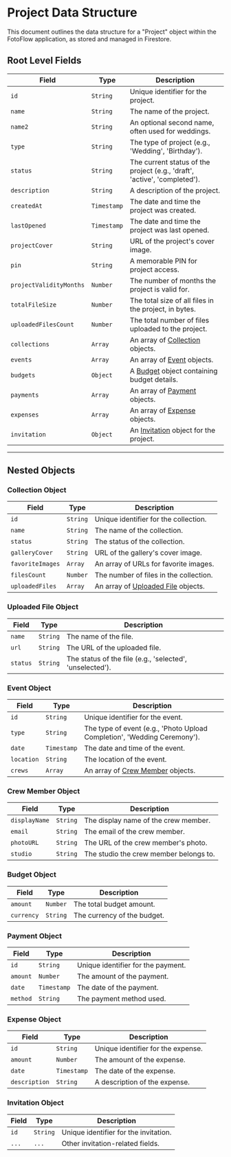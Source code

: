 # Project Data Structure

This document outlines the data structure for a "Project" object within the FotoFlow application, as stored and managed in Firestore.

## Root Level Fields

| Field                 | Type      | Description                                                                 |
| --------------------- | --------- | --------------------------------------------------------------------------- |
| `id`                  | `String`  | Unique identifier for the project.                                          |
| `name`                | `String`  | The name of the project.                                                    |
| `name2`               | `String`  | An optional second name, often used for weddings.                           |
| `type`                | `String`  | The type of project (e.g., 'Wedding', 'Birthday').                          |
| `status`              | `String`  | The current status of the project (e.g., 'draft', 'active', 'completed').   |
| `description`         | `String`  | A description of the project.                                               |
| `createdAt`           | `Timestamp`| The date and time the project was created.                                  |
| `lastOpened`          | `Timestamp`| The date and time the project was last opened.                              |
| `projectCover`        | `String`  | URL of the project's cover image.                                           |
| `pin`                 | `String`  | A memorable PIN for project access.                                         |
| `projectValidityMonths`| `Number`  | The number of months the project is valid for.                              |
| `totalFileSize`       | `Number`  | The total size of all files in the project, in bytes.                       |
| `uploadedFilesCount`  | `Number`  | The total number of files uploaded to the project.                          |
| `collections`         | `Array`   | An array of [Collection](#collection-object) objects.                       |
| `events`              | `Array`   | An array of [Event](#event-object) objects.                                 |
| `budgets`             | `Object`  | A [Budget](#budget-object) object containing budget details.                |
| `payments`            | `Array`   | An array of [Payment](#payment-object) objects.                             |
| `expenses`            | `Array`   | An array of [Expense](#expense-object) objects.                             |
| `invitation`          | `Object`  | An [Invitation](#invitation-object) object for the project.                 |

---

## Nested Objects

### Collection Object

| Field            | Type    | Description                                                               |
| ---------------- | ------- | ------------------------------------------------------------------------- |
| `id`             | `String`| Unique identifier for the collection.                                     |
| `name`           | `String`| The name of the collection.                                               |
| `status`         | `String`| The status of the collection.                                             |
| `galleryCover`   | `String`| URL of the gallery's cover image.                                         |
| `favoriteImages` | `Array` | An array of URLs for favorite images.                                     |
| `filesCount`     | `Number`| The number of files in the collection.                                    |
| `uploadedFiles`  | `Array` | An array of [Uploaded File](#uploaded-file-object) objects.               |

### Uploaded File Object

| Field    | Type     | Description                                                              |
| -------- | -------- | ------------------------------------------------------------------------ |
| `name`   | `String` | The name of the file.                                                    |
| `url`    | `String` | The URL of the uploaded file.                                            |
| `status` | `String` | The status of the file (e.g., 'selected', 'unselected').                 |

### Event Object

| Field      | Type     | Description                                                              |
| ---------- | -------- | ------------------------------------------------------------------------ |
| `id`       | `String` | Unique identifier for the event.                                         |
| `type`     | `String` | The type of event (e.g., 'Photo Upload Completion', 'Wedding Ceremony'). |
| `date`     | `Timestamp`| The date and time of the event.                                          |
| `location` | `String` | The location of the event.                                               |
| `crews`    | `Array`  | An array of [Crew Member](#crew-member-object) objects.                  |

### Crew Member Object

| Field       | Type     | Description                               |
| ----------- | -------- | ----------------------------------------- |
| `displayName`| `String` | The display name of the crew member.      |
| `email`     | `String` | The email of the crew member.             |
| `photoURL`  | `String` | The URL of the crew member's photo.       |
| `studio`    | `String` | The studio the crew member belongs to.    |

### Budget Object

| Field | Type | Description |
| --- | --- | --- |
| `amount` | `Number` | The total budget amount. |
| `currency` | `String` | The currency of the budget. |

### Payment Object

| Field | Type | Description |
| --- | --- | --- |
| `id` | `String` | Unique identifier for the payment. |
| `amount` | `Number` | The amount of the payment. |
| `date` | `Timestamp` | The date of the payment. |
| `method` | `String` | The payment method used. |

### Expense Object

| Field | Type | Description |
| --- | --- | --- |
| `id` | `String` | Unique identifier for the expense. |
| `amount` | `Number` | The amount of the expense. |
| `date` | `Timestamp` | The date of the expense. |
| `description` | `String` | A description of the expense. |

### Invitation Object

| Field | Type | Description |
| --- | --- | --- |
| `id` | `String` | Unique identifier for the invitation. |
| `...` | `...` | Other invitation-related fields. |
